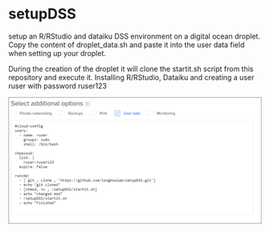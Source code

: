 # setupDSS
setup an R/RStudio and dataiku DSS environment on a digital ocean droplet. Copy the content of droplet_data.sh and paste it into the user data field when setting up your droplet.

During the creation of the droplet it will clone the startit.sh script from this repository and execute it. Installing R/RStudio, Dataiku and creating a user ruser with password ruser123


![](droplet.PNG)
